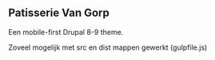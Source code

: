 ## Patisserie Van Gorp
Een mobile-first Drupal 8-9 theme.

Zoveel mogelijk met src en dist mappen gewerkt (gulpfile.js)
